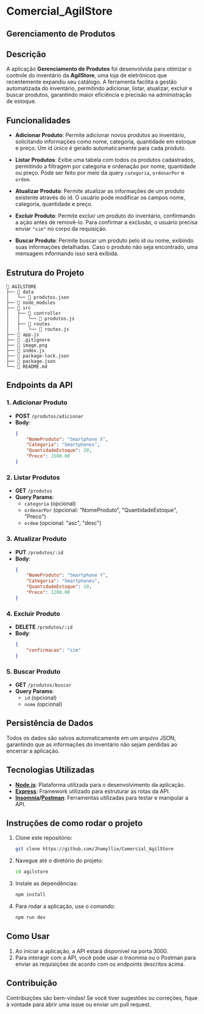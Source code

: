 # Comercial_AgilStore
## Gerenciamento de Produtos

## Descrição

A aplicação **Gerenciamento de Produtos** foi desenvolvida para otimizar o controle do inventário da **AgilStore**, uma loja de eletrônicos que recentemente expandiu seu catálogo. A ferramenta facilita a gestão automatizada do inventário, permitindo adicionar, listar, atualizar, excluir e buscar produtos, garantindo maior eficiência e precisão na administração de estoque.


## Funcionalidades

- **Adicionar Produto**: Permite adicionar novos produtos ao inventário, solicitando informações como nome, categoria, quantidade em estoque e preço. Um id único é gerado automaticamente para cada produto.

- **Listar Produtos**: Exibe uma tabela com todos os produtos cadastrados, permitindo a filtragem por categoria e ordenação por nome, quantidade ou preço. Pode ser feito por meio da query `categoria`, `ordenarPor` e `ordem`.

- **Atualizar Produto**: Permite atualizar as informações de um produto existente através do id. O usuário pode modificar os campos nome, categoria, quantidade e preço.

- **Excluir Produto**: Permite excluir um produto do inventário, confirmando a ação antes de removê-lo. Para confirmar a exclusão, o usuário precisa enviar `"sim"` no corpo da requisição.

- **Buscar Produto**: Permite buscar um produto pelo id ou nome, exibindo suas informações detalhadas. Caso o produto não seja encontrado, uma mensagem informando isso será exibida.

## Estrutura do Projeto
```
📂 AGILSTORE
├── 📂 data
│   └── 📄 produtos.json
├── 📂 node_modules
├── 📂 src
│   ├── 📂 controller
│   │   └── 📄 produtos.js
│   ├── 📂 routes
│   │   └── 📄 routes.js
├── 📄 app.js
├── 📄 .gitignore
├── 📄 image.png
├── 📄 index.js
├── 📄 package-lock.json
├── 📄 package.json
└── 📄 README.md

```


## Endpoints da API

### 1. Adicionar Produto

- **POST** `/produtos/adicionar`
- **Body**: 
    ```json
    {
        "NomeProduto": "Smartphone X",
        "Categoria": "Smartphones",
        "QuantidadeEstoque": 20,
        "Preco": 1500.00
    }
    ```

### 2. Listar Produtos

- **GET** `/produtos`
- **Query Params**: 
    - `categoria` (opcional) 
    - `ordenarPor` (opcional: "NomeProduto", "QuantidadeEstoque", "Preco")
    - `ordem` (opcional: "asc", "desc")

### 3. Atualizar Produto

- **PUT** `/produtos/:id`
- **Body**: 
    ```json
    {
        "NomeProduto": "Smartphone Y",
        "Categoria": "Smartphones",
        "QuantidadeEstoque": 10,
        "Preco": 1200.00
    }
    ```

### 4. Excluir Produto

- **DELETE** `/produtos/:id`
- **Body**: 
    ```json
    {
        "confirmacao": "sim"
    }
    ```

### 5. Buscar Produto

- **GET** `/produtos/buscar`
- **Query Params**: 
    - `id` (opcional)
    - `nome` (opcional)

## Persistência de Dados

Todos os dados são salvos automaticamente em um arquivo JSON, garantindo que as informações do inventário não sejam perdidas ao encerrar a aplicação.

## Tecnologias Utilizadas

- **[Node.js](https://nodejs.org/api/)**: Plataforma utilizada para o desenvolvimento da aplicação.
- **[Express](https://expressjs.com/)**: Framework utilizado para estruturar as rotas da API.
- **[Insomnia](https://docs.insomnia.rest/)/[Postman](https://learning.postman.com/)**: Ferramentas utilizadas para testar e manipular a API.

## Instruções de como rodar o projeto

1. Clone este repositório:
   ```bash
   git clone https://github.com/Jhamyllie/Comercial_AgilStore

2. Navegue até o diretório do projeto:
    ```bash
    cd agilstore

3. Instale as dependências:

    ```bash
    npm install

4. Para rodar a aplicação, use o comando:

    ```bash
    npm run dev

## Como Usar
1. Ao iniciar a aplicação, a API estará disponível na porta 3000.
2. Para interagir com a API, você pode usar o Insomnia ou o Postman para enviar as requisições de acordo com os endpoints descritos acima.

## Contribuição
Contribuições são bem-vindas! Se você tiver sugestões ou correções, fique à vontade para abrir uma issue ou enviar um pull request.


